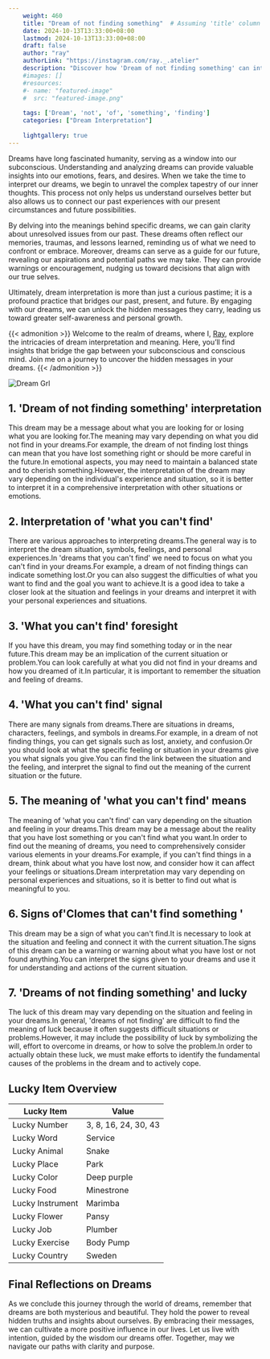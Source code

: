 ```yaml
---
    weight: 460
    title: "Dream of not finding something"  # Assuming 'title' column exists
    date: 2024-10-13T13:33:00+08:00
    lastmod: 2024-10-13T13:33:00+08:00
    draft: false
    author: "ray"
    authorLink: "https://instagram.com/ray._.atelier"
    description: "Discover how 'Dream of not finding something' can interpret your future and uncover its significant meanings in your life."
    #images: []
    #resources:
    #- name: "featured-image"
    #  src: "featured-image.png"
    
    tags: ['Dream', 'not', 'of', 'something', 'finding']
    categories: ["Dream Interpretation"]
    
    lightgallery: true
---
```

    
Dreams have long fascinated humanity, serving as a window into our subconscious. Understanding and analyzing dreams can provide valuable insights into our emotions, fears, and desires. When we take the time to interpret our dreams, we begin to unravel the complex tapestry of our inner thoughts. This process not only helps us understand ourselves better but also allows us to connect our past experiences with our present circumstances and future possibilities.

By delving into the meanings behind specific dreams, we can gain clarity about unresolved issues from our past. These dreams often reflect our memories, traumas, and lessons learned, reminding us of what we need to confront or embrace. Moreover, dreams can serve as a guide for our future, revealing our aspirations and potential paths we may take. They can provide warnings or encouragement, nudging us toward decisions that align with our true selves.

Ultimately, dream interpretation is more than just a curious pastime; it is a profound practice that bridges our past, present, and future. By engaging with our dreams, we can unlock the hidden messages they carry, leading us toward greater self-awareness and personal growth.

{{< admonition >}}
Welcome to the realm of dreams, where I, [Ray](https://instagram.com/ray._.atelier), explore the intricacies of dream interpretation and meaning. Here, you’ll find insights that bridge the gap between your subconscious and conscious mind. Join me on a journey to uncover the hidden messages in your dreams.
{{< /admonition >}}

![Dream Grl](https://cdn.pixabay.com/photo/2017/11/02/03/35/gothic-2910057_1280.jpg "Dream Grl")

## 1. 'Dream of not finding something' interpretation
This dream may be a message about what you are looking for or losing what you are looking for.The meaning may vary depending on what you did not find in your dreams.For example, the dream of not finding lost things can mean that you have lost something right or should be more careful in the future.In emotional aspects, you may need to maintain a balanced state and to cherish something.However, the interpretation of the dream may vary depending on the individual's experience and situation, so it is better to interpret it in a comprehensive interpretation with other situations or emotions.

## 2. Interpretation of 'what you can't find'
There are various approaches to interpreting dreams.The general way is to interpret the dream situation, symbols, feelings, and personal experiences.In 'dreams that you can't find' we need to focus on what you can't find in your dreams.For example, a dream of not finding things can indicate something lost.Or you can also suggest the difficulties of what you want to find and the goal you want to achieve.It is a good idea to take a closer look at the situation and feelings in your dreams and interpret it with your personal experiences and situations.

## 3. 'What you can't find' foresight
If you have this dream, you may find something today or in the near future.This dream may be an implication of the current situation or problem.You can look carefully at what you did not find in your dreams and how you dreamed of it.In particular, it is important to remember the situation and feeling of dreams.

## 4. 'What you can't find' signal
There are many signals from dreams.There are situations in dreams, characters, feelings, and symbols in dreams.For example, in a dream of not finding things, you can get signals such as lost, anxiety, and confusion.Or you should look at what the specific feeling or situation in your dreams give you what signals you give.You can find the link between the situation and the feeling, and interpret the signal to find out the meaning of the current situation or the future.

## 5. The meaning of 'what you can't find' means
The meaning of 'what you can't find' can vary depending on the situation and feeling in your dreams.This dream may be a message about the reality that you have lost something or you can't find what you want.In order to find out the meaning of dreams, you need to comprehensively consider various elements in your dreams.For example, if you can't find things in a dream, think about what you have lost now, and consider how it can affect your feelings or situations.Dream interpretation may vary depending on personal experiences and situations, so it is better to find out what is meaningful to you.

## 6. Signs of'Clomes that can't find something '
This dream may be a sign of what you can't find.It is necessary to look at the situation and feeling and connect it with the current situation.The signs of this dream can be a warning or warning about what you have lost or not found anything.You can interpret the signs given to your dreams and use it for understanding and actions of the current situation.

## 7. 'Dreams of not finding something' and lucky
The luck of this dream may vary depending on the situation and feeling in your dreams.In general, 'dreams of not finding' are difficult to find the meaning of luck because it often suggests difficult situations or problems.However, it may include the possibility of luck by symbolizing the will, effort to overcome in dreams, or how to solve the problem.In order to actually obtain these luck, we must make efforts to identify the fundamental causes of the problems in the dream and to actively cope.

## Lucky Item Overview
| Lucky Item          | Value              |
|---------------|--------------------|
| Lucky Number        | 3, 8, 16, 24, 30, 43  |
| Lucky Word          | Service |
| Lucky Animal        | Snake |
| Lucky Place         | Park     |
| Lucky Color         | Deep purple     |
| Lucky Food          | Minestrone      |
| Lucky Instrument    | Marimba |
| Lucky Flower        | Pansy    |
| Lucky Job           | Plumber       |
| Lucky Exercise      | Body Pump  |
| Lucky Country       | Sweden    |


##  Final Reflections on Dreams

As we conclude this journey through the world of dreams, remember that dreams are both mysterious and beautiful. They hold the power to reveal hidden truths and insights about ourselves. By embracing their messages, we can cultivate a more positive influence in our lives. Let us live with intention, guided by the wisdom our dreams offer. Together, may we navigate our paths with clarity and purpose.
